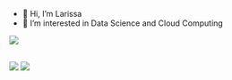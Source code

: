 - 👋 Hi, I’m Larissa
- 👀 I’m interested in Data Science and Cloud Computing


<a href="https://www.linkedin.com/in/larissafontes21/" >
<img src = "https://img.shields.io/badge/LinkedIn-0077B5?style=for-the-badge&logo=linkedin&logoColor=white" />
</a>  
</br>
</br>

<img src = "https://img.shields.io/badge/Python-14354C?style=for-the-badge&logo=python&logoColor=white"/> <img src = "https://img.shields.io/badge/JavaScript-323330?style=for-the-badge&logo=javascript&logoColor=F7DF1E" />

<!---
larissafontes21/larissafontes21 is a ✨ special ✨ repository because its `README.md` (this file) appears on your GitHub profile.
You can click the Preview link to take a look at your changes.
--->
